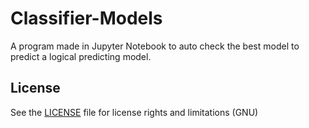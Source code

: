 # Classifier-Models

A program made in Jupyter Notebook to auto check the best model to predict a logical predicting model.

## License

See the [LICENSE](LICENSE) file for license rights and limitations (GNU)
